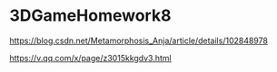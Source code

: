 # 3DGameHomework8

https://blog.csdn.net/Metamorphosis_Anja/article/details/102848978

https://v.qq.com/x/page/z3015kkgdv3.html
